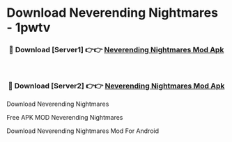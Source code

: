 # Download Neverending Nightmares - 1pwtv



<div align="center">
<h3>🔴 Download [Server1] 👉👉 <a href="https://momento.my/?title=Neverending_Nightmares">Neverending Nightmares Mod Apk</a></h3><br>

<h3>🔴 Download [Server2] 👉👉 <a href="https://momento.my/?title=Neverending_Nightmares">Neverending Nightmares Mod Apk</a></h3>
</div>



Download Neverending Nightmares 

Free APK MOD Neverending Nightmares 

Download Neverending Nightmares Mod For Android
